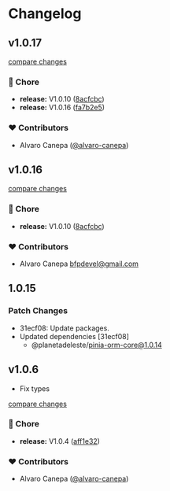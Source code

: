 # Changelog

## v1.0.17

[compare changes](https://github.com/planetadeleste/pinia-orm-core/compare/v1.0.11...v1.0.17)

### 🏡 Chore

- **release:** V1.0.10 ([8acfcbc](https://github.com/planetadeleste/pinia-orm-core/commit/8acfcbc))
- **release:** V1.0.16 ([fa7b2e5](https://github.com/planetadeleste/pinia-orm-core/commit/fa7b2e5))

### ❤️ Contributors

- Alvaro Canepa ([@alvaro-canepa](https://github.com/alvaro-canepa))

## v1.0.16

[compare changes](https://github.com/planetadeleste/pinia-orm-core/compare/v1.0.11...v1.0.16)

### 🏡 Chore

- **release:** V1.0.10 ([8acfcbc](https://github.com/planetadeleste/pinia-orm-core/commit/8acfcbc))

### ❤️ Contributors

- Alvaro Canepa <bfpdevel@gmail.com>

## 1.0.15

### Patch Changes

- 31ecf08: Update packages.
- Updated dependencies [31ecf08]
  - @planetadeleste/pinia-orm-core@1.0.14

## v1.0.6

- Fix types

[compare changes](https://github.com/planetadeleste/pinia-orm-core/compare/v1.0.4...v1.0.6)

### 🏡 Chore

- **release:** V1.0.4 ([aff1e32](https://github.com/planetadeleste/pinia-orm-core/commit/aff1e32))

### ❤️ Contributors

- Alvaro Canepa ([@alvaro-canepa](http://github.com/alvaro-canepa))
